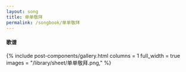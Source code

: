 ```yaml
---
layout: song
title: 单单敬拜
permalink: /songbook/单单敬拜
---
```


#### 歌谱

{% include post-components/gallery.html
    columns = 1
    full_width = true
    images = "/library/sheet/单单敬拜.png,"
%}
